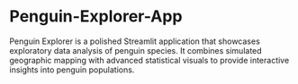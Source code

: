 # Penguin-Explorer-App
Penguin Explorer is a polished Streamlit application that showcases exploratory data analysis of penguin species. It combines simulated geographic mapping with advanced statistical visuals to provide interactive insights into penguin populations.
